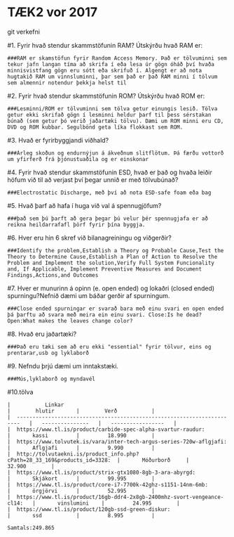# TÆK2 vor 2017
git verkefni 


#1. Fyrir hvað stendur skammstöfunin RAM? Útskýrðu hvað RAM er:

	###RAM er skamstöfun fyrir Random Access Memory. Það er tölvuminni sem tekur jafn langan tíma að skrifa í eða lesa úr gögn óháð því hvaða minnisvistfang gögn eru sótt eða skrifuð í. Algengt er að nota hugtakið RAM um vinnsluminni, þar sem það er það RAM minni í tölvum sem almennir notendur þekkja helst til

#2. Fyrir hvað stendur skammstöfunin ROM? Útskýrðu hvað ROM er:

	###Lesminni/ROM er tölvuminni sem tölva getur einungis lesið. Tölva getur ekki skrifað gögn í lesminni heldur þarf til þess sérstakan búnað (sem getur þó verið jaðartæki tölvu). Dæmi um ROM minni eru CD, DVD og ROM kubbar. Segulbönd geta líka flokkast sem ROM.

#3. Hvað er fyrirbyggjandi viðhald?

	###Árleg skoðun og endurnýjun á ákveðnum slitflötum. Þá færðu vottorð um yfirferð frá þjónustuaðila og er einskonar

#4. Fyrir hvað stendur skammstöfunin ESD, hvað er það og hvaða leiðir höfum við til að verjast því þegar unnið er með tölvubúnað?

	###Electrostatic Discharge, með því að nota ESD-safe foam eða bag

#5. Hvað þarf að hafa í huga við val á spennugjöfum?

	###það sem þú þarft að gera þegar þú velur þér spennugjafa er að reikna heildarrafafl þörf fyrir þína byggja. 

#6. Hver eru hin 6 skref við bilanagreiningu og viðgerðir? 

	###Identify the problem,Establish a Theory og Probable Cause,Test the Theory to Determine Cause,Establish a Plan of Action to Resolve the Problem and Implement the solution,Verify Full System Funcionality and, If Applicable, Implement Preventive Measures and Document Findings,Actions,and Outcomes
 
#7. Hver er munurinn á opinn (e. open ended) og lokaðri (closed ended) spurningu?Nefnið dæmi um báðar gerðir af spurningum. 

	###Close ended spurningar er svarað bara með einu svari en open ended þá þarftu að svara með meira ein einu svari. Close:Is he dead? Open:What makes the leaves change color? 

#8. Hvað eru jaðartæki? 

	###Það eru tæki sem að eru ekki "essential" fyrir tölvur, eins og prentarar,usb og lyklaborð 

#9. Nefndu þrjú dæmi um inntakstæki. 

	###Mús,lyklaborð og myndavél

#10.tölva 

	|			Linkar															 |        hlutir       |        Verð           |
	|  -----------------------------------------------------------------------   |   ---------------   |   -----------------   |
	|  https://www.tl.is/product/carbide-spec-alpha-svartur-raudur:		 	     |       kassi 		   |		 18.990	       |
	|  https://www.tolvutek.is/vara/inter-tech-argus-series-720w-aflgjafi: 	     |	     Aflgjafi      |         9.990         |
	|  http://tolvutaekni.is/product_info.php?cPath=28_33_169&products_id=3328:  |       Móðurborð     |         32.900        |
	|  https://www.tl.is/product/strix-gtx1080-8gb-3-ara-abyrgd: 		         |       Skjákort      |         99.995        |
	|  https://www.tl.is/product/core-i7-7700k-42ghz-s1151-14nm-6mb: 		     |       örgjörvi      |         52.995        |
	|  https://www.tl.is/product/16gb-ddr4-2x8gb-2400mhz-svort-vengeance-cl14:   |       vinslumini    |         24.995        |
	|  https://www.tl.is/product/120gb-ssd-green-diskur: 			             |       ssd           |         8.995         |

	Samtals:249.865

